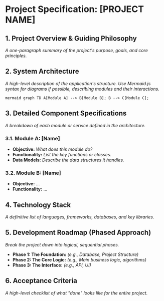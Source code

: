 # Project Specification: [PROJECT NAME]

## 1. Project Overview & Guiding Philosophy
_A one-paragraph summary of the project's purpose, goals, and core principles._

## 2. System Architecture
_A high-level description of the application's structure. Use Mermaid.js syntax for diagrams if possible, describing modules and their interactions._

`mermaid
graph TD
    A[Module A] --> B[Module B];
    B --> C[Module C];
`

## 3. Detailed Component Specifications
_A breakdown of each module or service defined in the architecture._

### 3.1. Module A: [Name]
*   **Objective:** _What does this module do?_
*   **Functionality:** _List the key functions or classes._
*   **Data Models:** _Describe the data structures it handles._

### 3.2. Module B: [Name]
*   **Objective:** ...
*   **Functionality:** ...

## 4. Technology Stack
_A definitive list of languages, frameworks, databases, and key libraries._

## 5. Development Roadmap (Phased Approach)
_Break the project down into logical, sequential phases._

*   **Phase 1: The Foundation:** _(e.g., Database, Project Structure)_
*   **Phase 2: The Core Logic:** _(e.g., Main business logic, algorithms)_
*   **Phase 3: The Interface:** _(e.g., API, UI)_

## 6. Acceptance Criteria
_A high-level checklist of what "done" looks like for the entire project._
